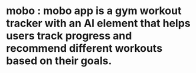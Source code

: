 # mobo : mobo app is a gym workout tracker with an AI element that helps users track progress and recommend different workouts based on their goals.


